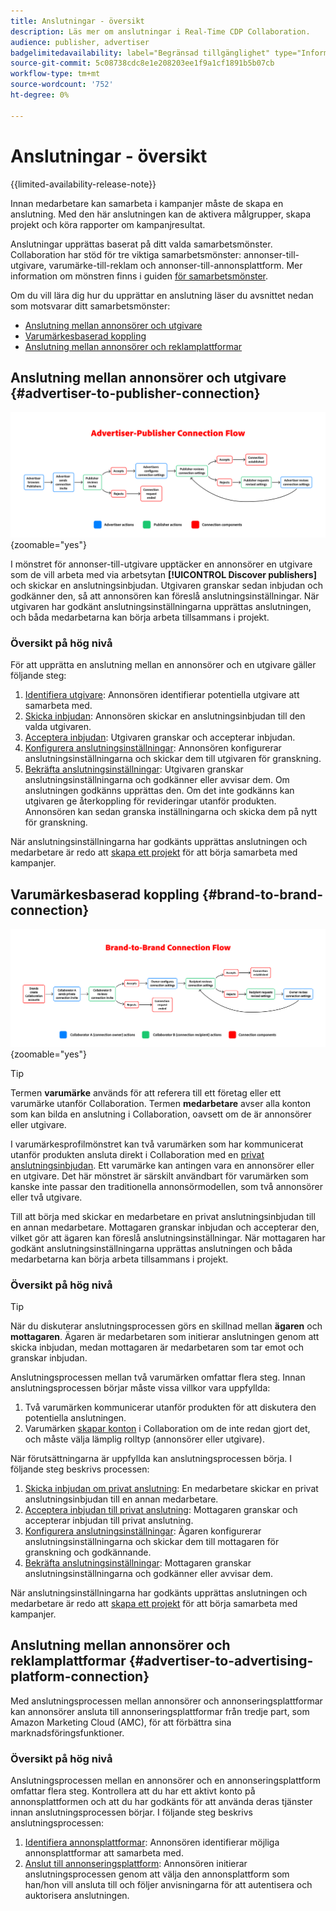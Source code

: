 ```yaml
---
title: Anslutningar - översikt
description: Läs mer om anslutningar i Real-Time CDP Collaboration.
audience: publisher, advertiser
badgelimitedavailability: label="Begränsad tillgänglighet" type="Informative" url="https://helpx.adobe.com/legal/product-descriptions/real-time-customer-data-platform-collaboration.html newtab=true"
source-git-commit: 5c08738cdc8e1e208203ee1f9a1cf1891b5b07cb
workflow-type: tm+mt
source-wordcount: '752'
ht-degree: 0%

---
```


# Anslutningar - översikt

{{limited-availability-release-note}}

Innan medarbetare kan samarbeta i kampanjer måste de skapa en anslutning. Med den här anslutningen kan de aktivera målgrupper, skapa projekt och köra rapporter om kampanjresultat.

Anslutningar upprättas baserat på ditt valda samarbetsmönster. Collaboration har stöd för tre viktiga samarbetsmönster: annonser-till-utgivare, varumärke-till-reklam och annonser-till-annonsplattform. Mer information om mönstren finns i guiden [för samarbetsmönster](/help/guide/overview/collaboration-patterns.md).

Om du vill lära dig hur du upprättar en anslutning läser du avsnittet nedan som motsvarar ditt samarbetsmönster:

- [Anslutning mellan annonsörer och utgivare](#advertiser-to-publisher-connection)
- [Varumärkesbaserad koppling](#brand-to-brand-connection)
- [Anslutning mellan annonsörer och reklamplattformar](#advertiser-to-advertising-platform-connection)

## Anslutning mellan annonsörer och utgivare {#advertiser-to-publisher-connection}

![Högnivådiagram över anslutningsprocessen mellan annonser och utgivare.](/help/assets/connect/establish-connection/advertiser-publisher-flow.png){zoomable="yes"}

I mönstret för annonser-till-utgivare upptäcker en annonsörer en utgivare som de vill arbeta med via arbetsytan **[!UICONTROL Discover publishers]** och skickar en anslutningsinbjudan. Utgivaren granskar sedan inbjudan och godkänner den, så att annonsören kan föreslå anslutningsinställningar. När utgivaren har godkänt anslutningsinställningarna upprättas anslutningen, och båda medarbetarna kan börja arbeta tillsammans i projekt.

### Översikt på hög nivå

För att upprätta en anslutning mellan en annonsörer och en utgivare gäller följande steg:

1. [Identifiera utgivare](./discover-collaborators.md): Annonsören identifierar potentiella utgivare att samarbeta med.
2. [Skicka inbjudan](./establishing-connections.md#send-invite): Annonsören skickar en anslutningsinbjudan till den valda utgivaren.
3. [Acceptera inbjudan](./establishing-connections.md#accept-invite): Utgivaren granskar och accepterar inbjudan.
4. [Konfigurera anslutningsinställningar](./establishing-connections.md#configure-connection-settings): Annonsören konfigurerar anslutningsinställningarna och skickar dem till utgivaren för granskning.
5. [Bekräfta anslutningsinställningar](./establishing-connections.md#review-connection-settings): Utgivaren granskar anslutningsinställningarna och godkänner eller avvisar dem. Om anslutningen godkänns upprättas den. Om det inte godkänns kan utgivaren ge återkoppling för revideringar utanför produkten. Annonsören kan sedan granska inställningarna och skicka dem på nytt för granskning.

När anslutningsinställningarna har godkänts upprättas anslutningen och medarbetare är redo att [skapa ett projekt](/help/guide/collaborate/manage-projects.md#create-project) för att börja samarbeta med kampanjer.

## Varumärkesbaserad koppling {#brand-to-brand-connection}

![Bild på hög nivå av varumärkesanslutningsprocessen.](/help/assets/connect/establish-connection/brand-to-brand-flow.png){zoomable="yes"}

>[!TIP]
>
>Termen **varumärke** används för att referera till ett företag eller ett varumärke utanför Collaboration. Termen **medarbetare** avser alla konton som kan bilda en anslutning i Collaboration, oavsett om de är annonsörer eller utgivare.

I varumärkesprofilmönstret kan två varumärken som har kommunicerat utanför produkten ansluta direkt i Collaboration med en [privat anslutningsinbjudan](#private-connection-invite). Ett varumärke kan antingen vara en annonsörer eller en utgivare. Det här mönstret är särskilt användbart för varumärken som kanske inte passar den traditionella annonsörmodellen, som två annonsörer eller två utgivare.

Till att börja med skickar en medarbetare en privat anslutningsinbjudan till en annan medarbetare. Mottagaren granskar inbjudan och accepterar den, vilket gör att ägaren kan föreslå anslutningsinställningar. När mottagaren har godkänt anslutningsinställningarna upprättas anslutningen och båda medarbetarna kan börja arbeta tillsammans i projekt.

### Översikt på hög nivå

>[!TIP]
>
>När du diskuterar anslutningsprocessen görs en skillnad mellan **ägaren** och **mottagaren**. Ägaren är medarbetaren som initierar anslutningen genom att skicka inbjudan, medan mottagaren är medarbetaren som tar emot och granskar inbjudan.

Anslutningsprocessen mellan två varumärken omfattar flera steg. Innan anslutningsprocessen börjar måste vissa villkor vara uppfyllda:

1. Två varumärken kommunicerar utanför produkten för att diskutera den potentiella anslutningen.
1. Varumärken [skapar konton](/help/guide/setup/onboard-account.md) i Collaboration om de inte redan gjort det, och måste välja lämplig rolltyp (annonsörer eller utgivare).

När förutsättningarna är uppfyllda kan anslutningsprocessen börja. I följande steg beskrivs processen:

1. [Skicka inbjudan om privat anslutning](./establishing-connections.md#private-connection-invite): En medarbetare skickar en privat anslutningsinbjudan till en annan medarbetare.
2. [Acceptera inbjudan till privat anslutning](./establishing-connections.md#accept-invite): Mottagaren granskar och accepterar inbjudan till privat anslutning.
3. [Konfigurera anslutningsinställningar](./establishing-connections.md#configure-connection-settings): Ägaren konfigurerar anslutningsinställningarna och skickar dem till mottagaren för granskning och godkännande.
4. [Bekräfta anslutningsinställningar](./establishing-connections.md#review-connection-settings): Mottagaren granskar anslutningsinställningarna och godkänner eller avvisar dem.

När anslutningsinställningarna har godkänts upprättas anslutningen och medarbetare är redo att [skapa ett projekt](/help/guide/collaborate/manage-projects.md#create-project) för att börja samarbeta med kampanjer.

## Anslutning mellan annonsörer och reklamplattformar {#advertiser-to-advertising-platform-connection}

Med anslutningsprocessen mellan annonsörer och annonseringsplattformar kan annonsörer ansluta till annonseringsplattformar från tredje part, som Amazon Marketing Cloud (AMC), för att förbättra sina marknadsföringsfunktioner.

### Översikt på hög nivå

Anslutningsprocessen mellan en annonsörer och en annonseringsplattform omfattar flera steg. Kontrollera att du har ett aktivt konto på annonsplattformen och att du har godkänts för att använda deras tjänster innan anslutningsprocessen börjar. I följande steg beskrivs anslutningsprocessen:

1. [Identifiera annonsplattformar](./discover-collaborators.md): Annonsören identifierar möjliga annonsplattformar att samarbeta med.
2. [Anslut till annonseringsplattform](./advertising-platforms/overview.md#advertising-platforms-overview): Annonsören initierar anslutningsprocessen genom att välja den annonsplattform som han/hon vill ansluta till och följer anvisningarna för att autentisera och auktorisera anslutningen.
